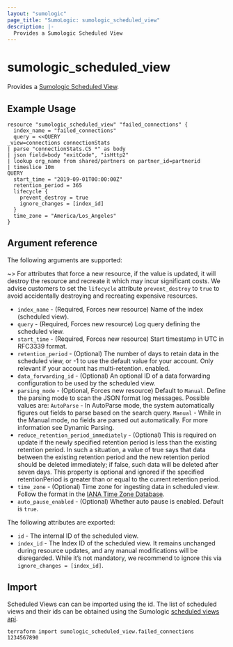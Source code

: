 ```yaml
---
layout: "sumologic"
page_title: "SumoLogic: sumologic_scheduled_view"
description: |-
  Provides a Sumologic Scheduled View
---
```


# sumologic_scheduled_view
Provides a [Sumologic Scheduled View][1].

## Example Usage
```hcl
resource "sumologic_scheduled_view" "failed_connections" {
  index_name = "failed_connections"
  query = <<QUERY
_view=connections connectionStats
| parse "connectionStats.CS *" as body
| json field=body "exitCode", "isHttp2"
| lookup org_name from shared/partners on partner_id=partnerid
| timeslice 10m
QUERY
  start_time = "2019-09-01T00:00:00Z"
  retention_period = 365
  lifecycle {
    prevent_destroy = true
    ignore_changes = [index_id]
  }
  time_zone = "America/Los_Angeles"
}
```

## Argument reference

The following arguments are supported:

~> For attributes that force a new resource, if the value is updated, it will destroy the resource and recreate it which may incur significant costs. We advise customers to set the `lifecycle` attribute `prevent_destroy` to `true` to avoid accidentally destroying and recreating expensive resources.

- `index_name` - (Required, Forces new resource) Name of the index (scheduled view).
- `query` - (Required, Forces new resource) Log query defining the scheduled view.
- `start_time` - (Required, Forces new resource) Start timestamp in UTC in RFC3339 format.
- `retention_period` - (Optional) The number of days to retain data in the scheduled view, or -1 to use the default value for your account. Only relevant if your account has multi-retention. enabled.
- `data_forwarding_id` - (Optional) An optional ID of a data forwarding configuration to be used by the scheduled view.
- `parsing_mode` - (Optional, Forces new resource) Default to `Manual`. Define the parsing mode to scan the JSON format log messages. Possible values are: `AutoParse` - In AutoParse mode, the system automatically figures out fields to parse based on the search query. `Manual` - While in the Manual mode, no fields are parsed out automatically. For more information see Dynamic Parsing.
- `reduce_retention_period_immediately` - (Optional) This is required on update if the newly specified retention period is less than the existing retention period. In such a situation, a value of true says that data between the existing retention period and the new retention period should be deleted immediately; if false, such data will be deleted after seven days. This property is optional and ignored if the specified retentionPeriod is greater than or equal to the current retention period.
- `time_zone` - (Optional) Time zone for ingesting data in scheduled view. Follow the format in the [IANA Time Zone Database][3].
- `auto_pause_enabled` - (Optional) Whether auto pause is enabled. Default is `true`.

The following attributes are exported:

- `id` - The internal ID of the scheduled view.
- `index_id` - The Index ID of the scheduled view. It remains unchanged during resource updates, and any manual modifications will be disregarded. While it’s not mandatory, we recommend to ignore this via `ignore_changes = [index_id]`.

## Import
Scheduled Views can can be imported using the id. The list of scheduled views and their ids can be obtained using the Sumologic [scheduled views api][2].

```hcl
terraform import sumologic_scheduled_view.failed_connections 1234567890
```

[1]: https://help.sumologic.com/Manage/Scheduled-Views
[2]: https://api.sumologic.com/docs/#operation/listScheduledViews
[3]: https://en.wikipedia.org/wiki/List_of_tz_database_time_zones#List
